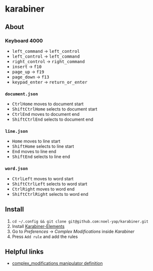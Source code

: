 # karabiner

## About

### Keyboard 4000

* <kbd>left_command</kbd> → <kbd>left_control</kbd>
* <kbd>left_control</kbd> → <kbd>left_command</kbd>
* <kbd>right_control</kbd> → <kbd>right_command</kbd>
* <kbd>insert</kbd> → <kbd>f10</kbd>
* <kbd>page_up</kbd> → <kbd>f19</kbd>
* <kbd>page_down</kbd> → <kbd>f13</kbd>
* <kbd>keypad_enter</kbd> → <kbd>return_or_enter</kbd>

### `document.json`

* <kbd>Ctrl</kbd><kbd>Home</kbd> moves to document start
* <kbd>Shift</kbd><kbd>Ctrl</kbd><kbd>Home</kbd> selects to document start
* <kbd>Ctrl</kbd><kbd>End</kbd> moves to document end
* <kbd>Shift</kbd><kbd>Ctrl</kbd><kbd>End</kbd> selects to document end

### `line.json`

* <kbd>Home</kbd> moves to line start
* <kbd>Shift</kbd><kbd>Home</kbd> selects to line start
* <kbd>End</kbd> moves to line end
* <kbd>Shift</kbd><kbd>End</kbd> selects to line end

### `word.json`

* <kbd>Ctrl</kbd><kbd>Left</kbd> moves to word start
* <kbd>Shift</kbd><kbd>Ctrl</kbd><kbd>Left</kbd> selects to word start
* <kbd>Ctrl</kbd><kbd>Right</kbd> moves to word end
* <kbd>Shift</kbd><kbd>Ctrl</kbd><kbd>Right</kbd> selects to word end

## Install

1. `cd ~/.config && git clone git@github.com:noel-yap/karabiner.git`
2. Install [Karabiner-Elements](https://karabiner-elements.pqrs.org/)
3. Go to _Preferences_ -> _Complex Modifications_ inside _Karabiner_
4. Press `Add rule` and add the rules

## Helpful links

* [complex_modifications manipulator definition](https://karabiner-elements.pqrs.org/docs/json/complex-modifications-manipulator-definition/)
